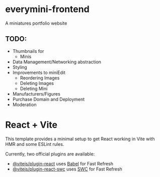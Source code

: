 # everymini-frontend

A miniatures portfolio website


## TODO:
* Thumbnails for
  * Minis
* Data Management/Networking abstraction
* Styling
* Improvements to miniEdit
  * Reordering Images
  * Deleting Images
  * Deleting Mini
* Manufacturers/Figures
* Purchase Domain and Deployment
* Moderation



# React + Vite

This template provides a minimal setup to get React working in Vite with HMR and some ESLint rules.

Currently, two official plugins are available:

- [@vitejs/plugin-react](https://github.com/vitejs/vite-plugin-react/blob/main/packages/plugin-react/README.md) uses [Babel](https://babeljs.io/) for Fast Refresh
- [@vitejs/plugin-react-swc](https://github.com/vitejs/vite-plugin-react-swc) uses [SWC](https://swc.rs/) for Fast Refresh
